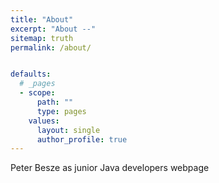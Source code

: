 ```yaml
---
title: "About"
excerpt: "About --"
sitemap: truth
permalink: /about/


defaults:
  # _pages
  - scope:
      path: ""
      type: pages
    values:
      layout: single
      author_profile: true
---
```

Peter Besze as junior Java developers webpage
